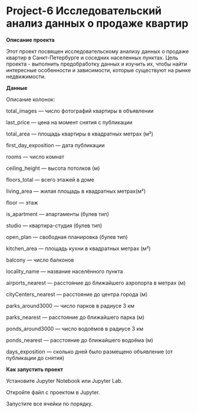 # Project-6 Исследовательский анализ данных о продаже квартир

**Описание проекта**

Этот проект посвящен исследовательскому анализу данных о продаже квартир в Санкт-Петербурге и соседних населенных пунктах. Цель проекта - выполнить предобработку данных и изучить их, чтобы найти интересные особенности и зависимости, которые существуют на рынке недвижимости.

**Данные**

Описание колонок:

total_images — число фотографий квартиры в объявлении

last_price — цена на момент снятия с публикации

total_area — площадь квартиры в квадратных метрах (м²)

first_day_exposition — дата публикации

rooms — число комнат

ceiling_height — высота потолков (м)

floors_total — всего этажей в доме

living_area — жилая площадь в квадратных метрах(м²)

floor — этаж

is_apartment — апартаменты (булев тип)

studio — квартира-студия (булев тип)

open_plan — свободная планировка (булев тип)

kitchen_area — площадь кухни в квадратных метрах (м²)

balcony — число балконов

locality_name — название населённого пункта

airports_nearest — расстояние до ближайшего аэропорта в метрах (м)

cityCenters_nearest — расстояние до центра города (м)

parks_around3000 — число парков в радиусе 3 км

parks_nearest — расстояние до ближайшего парка (м)

ponds_around3000 — число водоёмов в радиусе 3 км

ponds_nearest — расстояние до ближайшего водоёма (м)

days_exposition — сколько дней было размещено объявление (от публикации до снятия)

**Как запустить проект**

Установите Jupyter Notebook или Jupyter Lab.

Откройте файл с проектом в Jupyter.

Запустите все ячейки по порядку.
